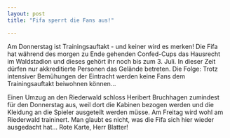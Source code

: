 ```yaml
---
layout: post
title: "Fifa sperrt die Fans aus!"

---
```


Am Donnerstag ist Trainingsauftakt - und keiner wird es merken! Die Fifa hat während des morgen zu Ende gehenden Confed-Cups das Hausrecht im Waldstadion und dieses gehört ihr noch bis zum 3. Juli. In dieser Zeit dürfen nur akkreditierte Personen das Gelände betreten. Die Folge: Trotz intensiver Bemühungen der Eintracht werden keine Fans dem Trainingsauftakt beiwohnen können...

Einen Umzug an den Riederwald schloss Heribert Bruchhagen zumindest für den Donnerstag aus, weil dort die Kabinen bezogen werden und die Kleidung an die Spieler ausgeteilt werden müsse. Am Freitag wird wohl am Riederwald traininert. Man glaubt es nicht, was die Fifa sich hier wieder ausgedacht hat... Rote Karte, Herr Blatter!
